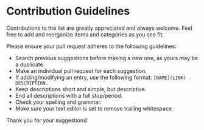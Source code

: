 # Contribution Guidelines

Contributions to the list are greatly appreciated and always welcome. Feel free to add and reorganize items and categories as you see fit.

Please ensure your pull request adheres to the following guidelines:

-   Search previous suggestions before making a new one, as yours may be a duplicate.
-   Make an individual pull request for each suggestion.
-   If adding/modifying an entry, use the following format:
    `[NAME](LINK) - DESCRIPTION.`
-   Keep descriptions short and simple, but descriptive.
-   End all descriptions with a full stop/period.
-   Check your spelling and grammar.
-   Make sure your text editor is set to remove trailing whitespace.

Thank you for your suggestions!
